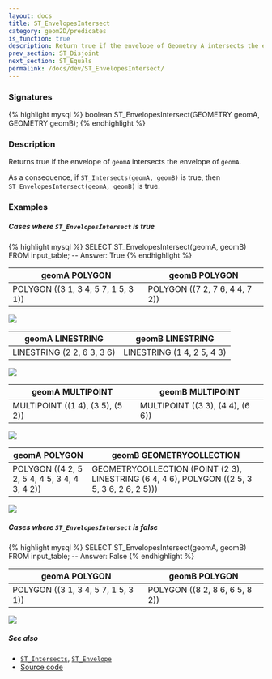 ```yaml
---
layout: docs
title: ST_EnvelopesIntersect
category: geom2D/predicates
is_function: true
description: Return true if the envelope of Geometry A intersects the envelope of Geometry B
prev_section: ST_Disjoint
next_section: ST_Equals
permalink: /docs/dev/ST_EnvelopesIntersect/
---
```


### Signatures

{% highlight mysql %}
boolean ST_EnvelopesIntersect(GEOMETRY geomA, GEOMETRY geomB);
{% endhighlight %}

### Description

Returns true if the envelope of `geomA` intersects the envelope of `geomA`.

As a consequence, if `ST_Intersects(geomA, geomB)` is true, then
`ST_EnvelopesIntersect(geomA, geomB)` is true.

<!-- This function does not seem to be SFS. Is it SQL-MM? -->

### Examples

##### Cases where `ST_EnvelopesIntersect` is true
 
{% highlight mysql %}
SELECT ST_EnvelopesIntersect(geomA, geomB) FROM input_table;
-- Answer:    True
{% endhighlight %}

| geomA POLYGON | geomB POLYGON |
| ----|---- |
| POLYGON ((3 1, 3 4, 5 7, 1 5, 3 1)) | POLYGON ((7 2, 7 6, 4 4, 7 2)) |

<img class="displayed" src="../ST_EnvelopesIntersect_1.png"/>

| geomA LINESTRING | geomB LINESTRING |
| ----|---- |
| LINESTRING (2 2, 6 3, 3 6) | LINESTRING (1 4, 2 5, 4 3) |

<img class="displayed" src="../ST_EnvelopesIntersect_2.png"/>

| geomA MULTIPOINT | geomB MULTIPOINT |
| ----|---- |
| MULTIPOINT ((1 4), (3 5), (5 2)) | MULTIPOINT ((3 3), (4 4), (6 6)) |

<img class="displayed" src="../ST_EnvelopesIntersect_3.png"/>

| geomA POLYGON | geomB GEOMETRYCOLLECTION |
| ----|---- |
| POLYGON ((4 2, 5 2, 5 4, 4 5, 3 4, 4 3, 4 2)) | GEOMETRYCOLLECTION (POINT (2 3), LINESTRING (6 4, 4 6), POLYGON ((2 5, 3 5, 3 6, 2 6, 2 5))) |

<img class="displayed" src="../ST_EnvelopesIntersect_4.png"/>

##### Cases where `ST_EnvelopesIntersect` is false
 
{% highlight mysql %}
SELECT ST_EnvelopesIntersect(geomA, geomB) FROM input_table;
-- Answer:    False
{% endhighlight %}

| geomA POLYGON | geomB POLYGON |
| ----|---- |
| POLYGON ((3 1, 3 4, 5 7, 1 5, 3 1)) | POLYGON ((8 2, 8 6, 6 5, 8 2)) |

<img class="displayed" src="../ST_EnvelopesIntersect_5.png"/>


##### See also

* [`ST_Intersects`](../ST_Intersects), [`ST_Envelope`](../ST_Envelope)
* <a href="https://github.com/irstv/H2GIS/blob/master/h2spatial/src/main/java/org/h2gis/h2spatial/internal/function/spatial/predicates/ST_EnvelopesIntersect.java" target="_blank">Source code</a>
